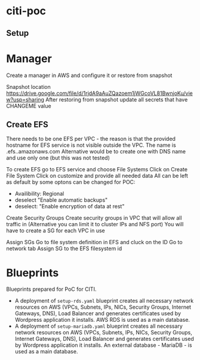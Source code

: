 # citi-poc

## Setup

# Manager
Create a  manager in AWS and configure it or restore from snapshot

Snapshot location https://drive.google.com/file/d/1rjdA9aAuZQazoem1jWGcoVL81BwnjoKu/view?usp=sharing
After restoring from snapshot update all secrets that have CHANGEME value


## Create EFS
There needs to be one EFS per VPC - the reason is that the provided hostname for EFS service is not visible outside the VPC. The name is <file system id>.efs.<region>.amazonaws.com
Alternative would be to create one with DNS name and use only one (but this was not tested)

To create EFS go to EFS service and choose File Systems
Click on Create File System
Click on customize and provide all needed data
 All can be left as default by some optons can be changed for POC:
  - Availibility: Regional
  - deselect "Enable automatic backups"
  - deselect: "Enable encryption of data at rest"

Create Security Groups
Create security groups in VPC that will allow all traffic in (Alternative you can limit it to cluster IPs and NFS port)
You will have to create a SG for each VPC in use

Assign SGs
Go to file system definition in EFS and cluck on the ID
Go to network tab
Assign SG to the EFS filesystem id

# Blueprints 

Blueprints prepared for PoC for CITI. 

- A deployment of `setup-rds.yaml` blueprint creates all necessary network resources on AWS (VPCs, Subnets, IPs, NICs, Security Groups, Internet Gateways, DNS), Load Balancer and generates certificates used by Wordpress application it installs. AWS RDS is used as a main database.
- A deployment of `setup-mariadb.yaml` blueprint creates all necessary network resources on AWS (VPCs, Subnets, IPs, NICs, Security Groups, Internet Gateways, DNS), Load Balancer and generates certificates used by Wordpress application it installs. An external database - MariaDB - is used as a main database.
